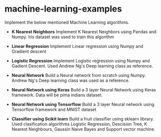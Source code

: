# machine-learning-examples
Implement the below mentioned Machine Learning algorithms.

* **K Nearest Neighbors**
Implement K Nearest Neighbors using Pandas and Numpy. Iris dataset was used to train this algorithm

* **Linear Regression**
Implement Linear regression using Numpy and Gradient descent

* **Logistic Regression**
Implement Logistic regression using Numpy and Gadient Descent. Used Andrew Ng's Deep learning class as reference.

* **Neural Network**
Build a Neural network from scratch using Numpy. Andrew Ng's Deep learning class was used as a reference.

* **Neural Network using Keras**
Build a 3 layer Neural Network using Keras framework. Data will be pima indians dataset.

* **Neural Network using Tensorflow**
Build a 3 layer Neural network using Tensorflow framework and MNIST dataset

* **Classifier using Scikit learn**
Build a fruit classifier using sklearn library. Used clasification algorithms Logistic Regression, Descision Tree, K Nearest Neighbours, Gaussin Naive Bayes and Support vector machine.
